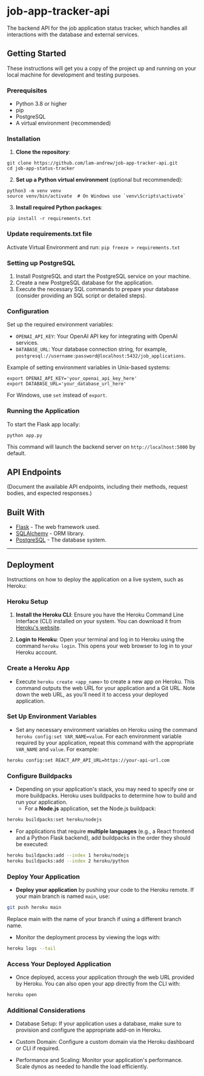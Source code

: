 # job-app-tracker-api

The backend API for the job application status tracker, which handles all interactions with the database and external services.

## Getting Started

These instructions will get you a copy of the project up and running on your local machine for development and testing purposes.

### Prerequisites

- Python 3.8 or higher
- pip
- PostgreSQL
- A virtual environment (recommended)

### Installation

1. **Clone the repository**:

```
git clone https://github.com/lam-andrew/job-app-tracker-api.git
cd job-app-status-tracker
```

2. **Set up a Python virtual environment** (optional but recommended):

```
python3 -m venv venv
source venv/bin/activate  # On Windows use `venv\Scripts\activate`
```

3. **Install required Python packages**:

`pip install -r requirements.txt`

### Update requirements.txt file
Activate Virtual Environment and run:
`pip freeze > requirements.txt` 

### Setting up PostgreSQL

1. Install PostgreSQL and start the PostgreSQL service on your machine.
2. Create a new PostgreSQL database for the application.
3. Execute the necessary SQL commands to prepare your database (consider providing an SQL script or detailed steps).

### Configuration

Set up the required environment variables:

- `OPENAI_API_KEY`: Your OpenAI API key for integrating with OpenAI services.
- `DATABASE_URL`: Your database connection string, for example, `postgresql://username:password@localhost:5432/job_applications`.

Example of setting environment variables in Unix-based systems:

```
export OPENAI_API_KEY='your_openai_api_key_here'
export DATABASE_URL='your_database_url_here'
```

For Windows, use `set` instead of `export`.

### Running the Application

To start the Flask app locally:

`python app.py`

This command will launch the backend server on `http://localhost:5000` by default.

## API Endpoints

(Document the available API endpoints, including their methods, request bodies, and expected responses.)

## Built With

- [Flask](https://flask.palletsprojects.com/) - The web framework used.
- [SQLAlchemy](https://www.sqlalchemy.org/) - ORM library.
- [PostgreSQL](https://www.postgresql.org/) - The database system.


---

## Deployment

Instructions on how to deploy the application on a live system, such as Heroku:

### Heroku Setup

1. **Install the Heroku CLI**: Ensure you have the Heroku Command Line Interface (CLI) installed on your system. You can download it from [Heroku's website](https://devcenter.heroku.com/articles/heroku-cli).

2. **Login to Heroku**: Open your terminal and log in to Heroku using the command `heroku login`. This opens your web browser to log in to your Heroku account.

### Create a Heroku App

- Execute `heroku create <app_name>` to create a new app on Heroku. This command outputs the web URL for your application and a Git URL. Note down the web URL, as you'll need it to access your deployed application.

### Set Up Environment Variables

- Set any necessary environment variables on Heroku using the command `heroku config:set VAR_NAME=value`. For each environment variable required by your application, repeat this command with the appropriate `VAR_NAME` and `value`. For example:

```bash
heroku config:set REACT_APP_API_URL=https://your-api-url.com
```

### Configure Buildpacks

- Depending on your application's stack, you may need to specify one or more buildpacks. Heroku uses buildpacks to determine how to build and run your application.
  - For a **Node.js** application, set the Node.js buildpack:
```bash
heroku buildpacks:set heroku/nodejs
```
  - For applications that require **multiple languages** (e.g., a React frontend and a Python Flask backend), add buildpacks in the order they should be executed:
```bash
heroku buildpacks:add --index 1 heroku/nodejs
heroku buildpacks:add --index 2 heroku/python
```

### Deploy Your Application

- **Deploy your application** by pushing your code to the Heroku remote. If your main branch is named `main`, use:
```bash
git push heroku main
```

Replace main with the name of your branch if using a different branch name.  
- Monitor the deployment process by viewing the logs with:
```bash
heroku logs --tail
```

### Access Your Deployed Application
- Once deployed, access your application through the web URL provided by Heroku. You can also open your app directly from the CLI with:
```bash
heroku open
```

### Additional Considerations
- Database Setup: If your application uses a database, make sure to provision and configure the appropriate add-on in Heroku.

- Custom Domain: Configure a custom domain via the Heroku dashboard or CLI if required.

- Performance and Scaling: Monitor your application's performance. Scale dynos as needed to handle the load efficiently.